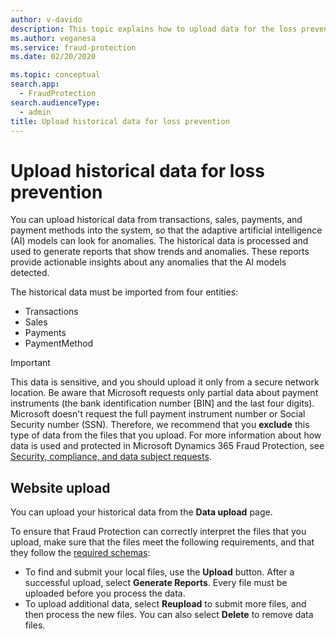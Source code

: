 ```yaml
---
author: v-davido
description: This topic explains how to upload data for the loss prevention feature in Microsoft Dynamics 365 Fraud Protection.
ms.author: veganesa 
ms.service: fraud-protection
ms.date: 02/20/2020

ms.topic: conceptual
search.app: 
  - FraudProtection
search.audienceType:
  - admin
title: Upload historical data for loss prevention
---
```


# Upload historical data for loss prevention

You can upload historical data from transactions, sales, payments, and payment methods into the system, so that the adaptive artificial intelligence (AI) models can look for anomalies. The historical data is processed and used to generate reports that show trends and anomalies. These reports provide actionable insights about any anomalies that the AI models detected.

The historical data must be imported from four entities:

* Transactions
* Sales
* Payments
* PaymentMethod

> [!IMPORTANT]
> This data is sensitive, and you should upload it only from a secure network location. Be aware that Microsoft requests only partial data about payment instruments (the bank identification number \[BIN\] and the last four digits). Microsoft doesn't request the full payment instrument number or Social Security number (SSN). Therefore, we recommend that you **exclude** this type of data from the files that you upload. For more information about how data is used and protected in Microsoft Dynamics 365 Fraud Protection, see [Security, compliance, and data subject requests](security-compliance.md).

## Website upload

You can upload your historical data from the **Data upload** page.

To ensure that Fraud Protection can correctly interpret the files that you upload, make sure that the files meet the following requirements, and that they follow the [required schemas](schema.md):

- To find and submit your local files, use the **Upload** button. After a successful upload, select **Generate Reports**. Every file must be uploaded before you process the data.
- To upload additional data, select **Reupload** to submit more files, and then process the new files. You can also select **Delete** to remove data files. 
